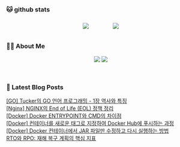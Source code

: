 
###  🐱 github stats  

<div id="main" align="center">
    <img src="https://github-readme-stats.vercel.app/api?username=peterica&count_private=true&show_icons=true&theme=radical"
        style="height: auto; margin-left: 20px; margin-right: 20px; padding: 10px;"/>
    <img src="https://github-readme-stats.vercel.app/api/top-langs/?username=peterica&layout=compact"   
        style="height: auto; margin-left: 20px; margin-right: 20px; padding: 10px;"/>
</div>

###  💁‍♀️ About Me  
<p align="center">
    <a href="https://peterica.tistory.com/"><img src="https://img.shields.io/badge/Blog-FF5722?style=flat-square&logo=Blogger&logoColor=white"/></a>
    <a href="mailto:ilovefran.ofm@gmail.com"><img src="https://img.shields.io/badge/Gmail-d14836?style=flat-square&logo=Gmail&logoColor=white&link=ilovefran.ofm@gmail.com"/></a>
</p>

<br>

### 📕 Latest Blog Posts   

<a href ="https://peterica.tistory.com/891"> [GO] Tucker의 GO 언어 프로그래밍 - 1장 역사와 특징 </a> <br>
<a href ="https://peterica.tistory.com/889"> [Nginx] NGINX의 End of Life (EOL) 정책 정리 </a> <br>
<a href ="https://peterica.tistory.com/888"> [Docker] Docker ENTRYPOINT와 CMD의 차이점 </a> <br>
<a href ="https://peterica.tistory.com/887"> [Docker] 컨테이너를 새로운 태그로 지정하여 Docker Hub에 푸시하는 과정 </a> <br>
<a href ="https://peterica.tistory.com/886"> [Docker] Docker 컨테이너에서 JAR 파일만 수정하고 다시 실행하는 방법 </a> <br>
<a href ="https://peterica.tistory.com/885"> RTO와 RPO: 재해 복구 계획의 핵심 지표 </a> <br>

